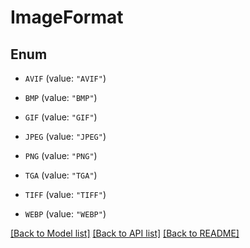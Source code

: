 # ImageFormat

## Enum


* `AVIF` (value: `"AVIF"`)

* `BMP` (value: `"BMP"`)

* `GIF` (value: `"GIF"`)

* `JPEG` (value: `"JPEG"`)

* `PNG` (value: `"PNG"`)

* `TGA` (value: `"TGA"`)

* `TIFF` (value: `"TIFF"`)

* `WEBP` (value: `"WEBP"`)


[[Back to Model list]](../README.md#documentation-for-models) [[Back to API list]](../README.md#documentation-for-api-endpoints) [[Back to README]](../README.md)


